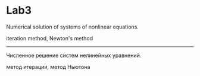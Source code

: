 # Lab3
Numerical solution of systems of nonlinear equations.

iteration method, Newton's method
***
Численное решение систем нелинейных уравнений.

метод итерации, метод Ньютона

